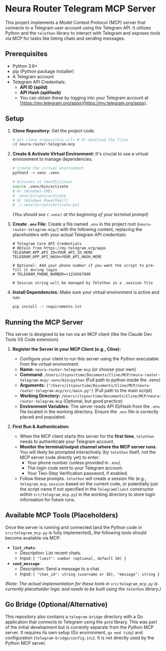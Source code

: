 # Neura Router Telegram MCP Server

This project implements a Model Context Protocol (MCP) server that connects to a Telegram user account using the Telegram API. It utilizes Python and the `telethon` library to interact with Telegram and exposes tools via MCP for tasks like listing chats and sending messages.

## Prerequisites

*   Python 3.8+
*   pip (Python package installer)
*   A Telegram account
*   Telegram API Credentials:
    *   **API ID (apiId)**
    *   **API Hash (apiHash)**
    *   You can obtain these by logging into your Telegram account at [https://my.telegram.org/apps](https://my.telegram.org/apps).

## Setup

1.  **Clone Repository:** Get the project code.
    ```bash
    # git clone <repository_url> # Or download the files
    cd neura-router-telegram-mcp
    ```

2.  **Create & Activate Virtual Environment:** It's crucial to use a virtual environment to manage dependencies.
    ```bash
    # Create the virtual environment
    python3 -m venv .venv

    # Activate it (macOS/Linux)
    source .venv/bin/activate
    # Or (Windows CMD)
    # .venv\Scripts\activate
    # Or (Windows PowerShell)
    # .\.venv\Scripts\Activate.ps1
    ```
    *(You should see `(.venv)` at the beginning of your terminal prompt)*

3.  **Create `.env` File:** Create a file named `.env` in the project root (`neura-router-telegram-mcp/`) with the following content, replacing the placeholders with your actual Telegram API credentials:
    ```dotenv
    # Telegram Core API Credentials
    # Obtain from https://my.telegram.org/apps
    TELEGRAM_APP_API_ID=YOUR_API_ID_HERE
    TELEGRAM_APP_API_HASH=YOUR_API_HASH_HERE

    # Optional: Add your phone number if you want the script to pre-fill it during login
    # TELEGRAM_PHONE_NUMBER=+1234567890

    # Session string will be managed by Telethon in a .session file
    ```

4.  **Install Dependencies:** Make sure your virtual environment is active and run:
    ```bash
    pip install -r requirements.txt
    ```

## Running the MCP Server

This server is designed to be run via an MCP client (like the Claude Dev Tools VS Code extension).

1.  **Register the Server in your MCP Client (e.g., Cline):**
    *   Configure your client to run this server using the Python executable from the virtual environment.
    *   **Name:** `neura-router-telegram-mcp` (or choose your own)
    *   **Command:** `/Users/itsyourtime/Documents/Cline/MCP/neura-router-telegram-mcp/.venv/bin/python` (Full path to python inside the .venv)
    *   **Arguments:** `["/Users/itsyourtime/Documents/Cline/MCP/neura-router-telegram-mcp/src/main.py"]` (Full path to the main script)
    *   **Working Directory:** `/Users/itsyourtime/Documents/Cline/MCP/neura-router-telegram-mcp` (Optional, but good practice)
    *   **Environment Variables:** The server reads API ID/Hash from the `.env` file located in the working directory. Ensure the `.env` file is correctly placed and populated.

2.  **First Run & Authentication:**
    *   When the MCP client starts this server for the **first time**, `telethon` needs to authenticate your Telegram account.
    *   **Monitor the terminal/output channel where the MCP server runs.** You will likely be prompted interactively (by `telethon` itself, not the MCP server code directly yet) to enter:
        *   Your phone number (unless provided in `.env`).
        *   The login code sent to your Telegram account.
        *   Your Two-Step Verification password, if enabled.
    *   Follow these prompts. `telethon` will create a session file (e.g., `telegram_mcp.session` based on the current code, or potentially just the script name if not specified in the `TelegramClient` constructor within `src/telegram_mcp.py`) in the working directory to store login information for future runs.

## Available MCP Tools (Placeholders)

Once the server is running and connected (and the Python code in `src/telegram_mcp.py` is fully implemented), the following tools should become available via MCP:

*   **`list_chats`**:
    *   Description: List recent chats.
    *   Input: `{ "limit": number (optional, default 20) }`
*   **`send_message`**:
    *   Description: Send a message to a chat.
    *   Input: `{ "chat_id": string (username or ID), "message": string }`

*(Note: The actual implementation for these tools in `src/telegram_mcp.py` is currently placeholder logic and needs to be built using the `telethon` library.)*

## Go Bridge (Optional/Alternative)

This repository also contains a `telegram-bridge` directory with a Go application that connects to Telegram using the `gotd` library. This was part of the initial development but is currently separate from the Python MCP server. It requires its own setup (Go environment, `go mod tidy`) and configuration (`telegram-bridge/config.ini`). It is not directly used by the Python MCP server.

